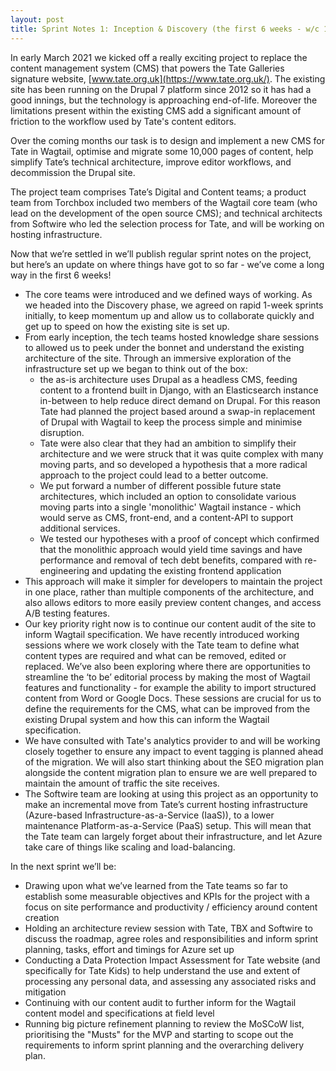 ```yaml
---
layout: post
title: Sprint Notes 1: Inception & Discovery (the first 6 weeks - w/c 1 March to w/c 19th April)
---
```


In early March 2021 we kicked off a really exciting project to replace the content management system (CMS) that powers the Tate Galleries signature website, [www.tate.org.uk](https://www.tate.org.uk/). The existing site has been running on the Drupal 7 platform since 2012 so it has had a good innings, but the technology is approaching end-of-life. Moreover the limitations present within the existing CMS add a significant amount of friction to the workflow used by Tate's content editors.

Over the coming months our task is to design and implement a new CMS for Tate in Wagtail, optimise and migrate some 10,000 pages of content, help simplify Tate’s technical architecture, improve editor workflows, and decommission the Drupal site.

The project team comprises Tate’s Digital and Content teams; a product team from Torchbox included two members of the Wagtail core team (who lead on the development of the open source CMS); and technical architects from Softwire who led the selection process for Tate, and will be working on hosting infrastructure.

Now that we’re settled in we’ll publish regular sprint notes on the project, but here’s an update on where things have got to so far - we’ve come a long way in the first 6 weeks!

- The core teams were introduced and we defined ways of working. As we headed into the Discovery phase, we agreed on rapid 1-week sprints initially, to keep momentum up and allow us to collaborate quickly and get up to speed on how the existing site is set up.
- From early inception, the tech teams hosted knowledge share sessions to allowed us to peek under the bonnet and understand the existing architecture of the site. Through an immersive exploration of the infrastructure set up we began to think out of the box:
  - the as-is architecture uses Drupal as a headless CMS, feeding content to a frontend built in Django, with an Elasticsearch instance in-between to help reduce direct demand on Drupal. For this reason Tate had planned the project based around a swap-in replacement of Drupal with Wagtail to keep the process simple and minimise disruption.
  - Tate were also clear that they had an ambition to simplify their architecture and we were struck that it was quite complex with many moving parts, and so developed a hypothesis that a more radical approach to the project could lead to a better outcome.
  - We put forward a number of different possible future state architectures, which included an option to consolidate various moving parts into a single 'monolithic' Wagtail instance - which would serve as CMS, front-end, and a content-API to support additional services.
  - We tested our hypotheses with a proof of concept which confirmed that the monolithic approach would yield time savings and have performance and removal of tech debt benefits, compared with re-engineering and updating the existing frontend application
- This approach will make it simpler for developers to maintain the project in one place, rather than multiple components of the architecture, and also allows editors to more easily preview content changes, and access A/B testing features.
- Our key priority right now is to continue our content audit of the site to inform Wagtail specification. We have recently introduced working sessions where we work closely with the Tate team to define what content types are required and what can be removed, edited or replaced. We’ve also been exploring where there are opportunities to streamline the ‘to be’ editorial process by making the most of Wagtail features and functionality - for example the ability to import structured content from Word or Google Docs. These sessions are crucial for us to define the requirements for the CMS, what can be improved from the existing Drupal system and how this can inform the Wagtail specification.
- We have consulted with Tate's analytics provider to and will be working closely together to ensure any impact to event tagging is planned ahead of the migration. We will also start thinking about the SEO migration plan alongside the content migration plan to ensure we are well prepared to maintain the amount of traffic the site receives.
- The Softwire team are looking at using this project as an opportunity to make an incremental move from Tate’s current hosting infrastructure (Azure-based Infrastructure-as-a-Service (IaaS)), to a lower maintenance Platform-as-a-Service (PaaS) setup. This will mean that the Tate team can largely forget about their infrastructure, and let Azure take care of things like scaling and load-balancing.

In the next sprint we’ll be:

- Drawing upon what we’ve learned from the Tate teams so far to establish some measurable objectives and KPIs for the project with a focus on site performance and productivity / efficiency around content creation
- Holding an architecture review session with Tate, TBX and Softwire to discuss the roadmap, agree roles and responsibilities and inform sprint planning, tasks, effort and timings for Azure set up
- Conducting a Data Protection Impact Assessment for Tate website (and specifically for Tate Kids) to help understand the use and extent of processing any personal data, and assessing any associated risks and mitigation
- Continuing with our content audit to further inform for the Wagtail content model and specifications at field level
- Running big picture refinement planning to review the MoSCoW list, prioritising the "Musts" for the MVP and starting to scope out the requirements to inform sprint planning and the overarching delivery plan.
